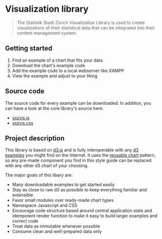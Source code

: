 # Visualization library

> The Statistik Stadt Zürich Visualization Library is used to create visualizations of their statistical data that can be integrated into their content management system.

## Getting started

1. Find an example of a chart that fits your data
2. Download the chart's example code
3. Add the example code to a local webserver like XAMPP
4. View the example and adjust to your liking

## Source code

The source code for every example can be downloaded. In addition, you can have a look at the core library's source here:

* [sszvis.js](sszvis.js)
* [sszvis.css](sszvis.css)

## Project description

This library is based on [d3.js](http://www.d3js.org) and is fully interoperable with any [d3 examples](http://bl.ocks.org/) you might find on the Internet. It uses the [reusable chart](http://bost.ocks.org/mike/chart/) pattern, so any pre-made component you find in this style guide can be replaced with any other d3 chart of your choosing.

The major goals of this libary are:

* Many downloadable examples to get started easily
* Stay as close to raw d3 as possible to keep everything familiar and extensible
* Favor small modules over ready-made chart types
* Namespace Javascript and CSS
* Encourage code structure based around central application state and idempotent render function to make it easy to build larger examples and correct code
* Treat data as immutable whenever possible
* Consume clean and well-prepared data only
